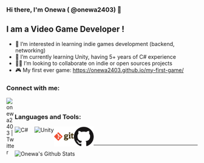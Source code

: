 ### Hi there, I'm Onewa ( @onewa2403) 👋

## I am a Video Game Developer !
- 👀 I’m interested in learning indie games development (backend, networking)
- 🌱 I’m currently learning Unity, having 5+ years of C# experience
- 👨‍💻 I’m looking to collaborate on indie or open sources projects
- 🎮 My first ever game: https://onewa2403.github.io/my-first-game/

### Connect with me:

[<img align="left" alt="onewa2403 | Twitter" width="22px" src="https://cdn.jsdelivr.net/npm/simple-icons@v3/icons/twitter.svg" />][twitter]

<br />

### Languages and Tools:

<img align="left" alt="C#" width="52px" src="https://user-images.githubusercontent.com/53059733/146881283-d97c8e2e-2234-4b6f-92f3-0724b273786e.png" />
<img align="left" alt="Unity" width="52px" src="https://user-images.githubusercontent.com/53059733/146881118-6c21a6dc-fd53-4953-8886-cf80b5b6ee20.png" />
<img align="left" alt="Git" width="52px" src="https://raw.githubusercontent.com/github/explore/80688e429a7d4ef2fca1e82350fe8e3517d3494d/topics/git/git.png" />
<img align="left" alt="GitHub" width="52px" src="https://raw.githubusercontent.com/github/explore/78df643247d429f6cc873026c0622819ad797942/topics/github/github.png" />

<br />
<br />

---

<img align="left" alt="Onewa's Github Stats" src="https://github-readme-stats.vercel.app/api?username=onewa2403&show_icons=true&hide_border=true" />

[twitter]: https://twitter.com/onewa2403

<!---
onewa2403/onewa2403 is a ✨ special ✨ repository because its `README.md` (this file) appears on your GitHub profile.
You can click the Preview link to take a look at your changes.
--->
